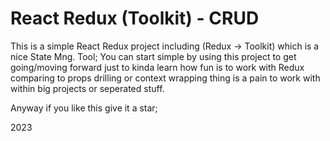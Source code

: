# React Redux (Toolkit) - CRUD

This is a simple React Redux project including (Redux -> Toolkit) which is a nice State Mng. Tool;
You can start simple by using this project to get going/moving forward just to kinda learn how fun is to work with Redux comparing to props drilling or context wrapping thing is a pain to work with within big projects or seperated stuff.

Anyway if you like this give it a star;

2023
